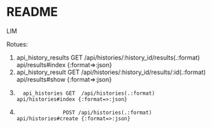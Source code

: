 # README

LIM

Rotues:
1. api_history_results GET  /api/histories/:history_id/results(.:format)     api/results#index {:format=>:json}
2. api_history_result GET  /api/histories/:history_id/results/:id(.:format) api/results#show {:format=>:json}
3.       api_histories GET  /api/histories(.:format)                         api/histories#index {:format=>:json}
4.                    POST /api/histories(.:format)                         api/histories#create {:format=>:json}